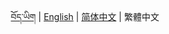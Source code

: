 <p align="center">
  <a href="https://github.com/Esukhia/derge-kangyur/blob/master/README.bo.md">བོད་ཡིག</a> |
  <a href="https://github.com/Esukhia/derge-kangyur/blob/master/README.md">English</a> |
  <a href="https://github.com/Esukhia/derge-kangyur/blob/master/README.zh-cn.md">简体中文</a> |
  <span>繁體中文</span>
</p>
